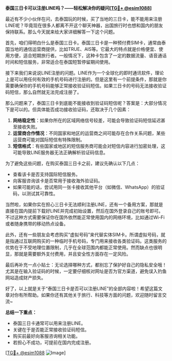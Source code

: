 **泰国三日卡可以注册LINE吗？——轻松解决你的疑问[[TG💪+ @esim1088](https://t.me/s/esim1088)]**

最近有不少小伙伴在问，去泰国玩的时候，买了当地的三日卡，能不能用来注册LINE呢？毕竟现在很多人都离不开这个聊天神器，出国旅行时也想和国内的朋友保持联系。那么今天就来给大家详细解答一下这个问题。

首先，咱们得明白什么是泰国三日卡。泰国三日卡是一种预付费SIM卡，通常由泰国当地的通信运营商提供，比如TRUE、AIS等。它最大的特点就是价格便宜、使用方便，适合短期旅行者。一般情况下，这种卡包含了一定的数据流量、语音通话时间和短信服务，非常适合在泰国短暂停留期间使用。

接下来我们来说说LINE注册的问题。LINE作为一个全球化的即时通讯软件，理论上是可以用任何有效的手机号码进行注册的。但是这里有一个前提条件，那就是你需要确保你的手机号码能够正常接收验证码短信。如果三日卡的号码无法接收验证码短信，那么自然就无法完成注册了。

那么问题来了，泰国三日卡到底能不能接收到验证码短信呢？答案是：大部分情况下是可以的。但具体能否成功接收验证码，还取决于几个因素：

1. **网络稳定性**：如果你所在的区域网络信号较差，可能会导致验证码短信延迟甚至接收失败。
2. **运营商合作情况**：不同国家和地区的运营商之间可能存在合作关系问题，某些运营商可能对国际短信有特殊限制。
3. **短信格式**：有些国家或地区的短信服务商可能会对短信内容进行加密处理，这可能导致LINE服务器无法正确解析验证码信息。

为了避免这些问题，在购买泰国三日卡之前，建议先确认以下几点：
- 查看该卡是否支持国际短信服务。
- 向客服咨询该卡是否常用于接收海外验证码。
- 如果可能的话，尝试用同一张卡接收其他平台（如微信、WhatsApp）的验证码，以测试其可靠性。

当然啦，如果你实在担心三日卡无法顺利注册LINE，还有一个备用方案，那就是直接在国内提前下载好LINE并完成初始设置，然后在国外登录自己的账号即可。不过这种方式需要保证你在国外依然能正常使用国内的网络环境，比如通过Wi-Fi或者随身携带的移动热点设备。

此外，还有一些朋友会考虑购买“虚拟号码”来代替实体SIM卡。所谓虚拟号码，就是指通过互联网购买的一种临时手机号码，专门用来接收各类验证码。这类服务的优势在于不受地理位置限制，几乎在全球范围内都能正常使用。然而缺点也很明显，那就是需要额外支付费用，并且安全性方面存在一定风险。

最后再补充一点小贴士：无论选择哪种方式，都别忘了保护好自己的隐私安全哦！尤其是在输入验证码的时候，一定要仔细核对网址是否为官方渠道，避免误入钓鱼网站造成财产损失。

好了，以上就是关于“泰国三日卡是否可以注册LINE”的全部内容啦！希望这篇文章对你有所帮助。如果你还有其他关于旅行、科技等方面的问题，欢迎随时留言交流~ 

**总结一下重点：**
- 泰国三日卡通常可以用来注册LINE。
- 关键在于是否能正常接收验证码短信。
- 购买前最好向客服咨询相关功能。
- 若担心不成功，可提前在国内完成注册。

[[TG💪+ @esim1088](https://t.me/s/esim1088) ![Image](https://i.postimg.cc/4NQfJmqS/Snipaste-2025-05-13-00-14-12.png)]
